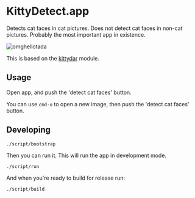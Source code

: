 # KittyDetect.app

Detects cat faces in cat pictures. Does not detect cat faces in non-cat pictures. Probably the most important app in existence.

![omghellotada](https://cloud.githubusercontent.com/assets/69169/9335069/dc7edb52-4586-11e5-99f3-f36e0ffa7cc3.png)

This is based on the [kittydar](https://github.com/harthur/kittydar) module.

## Usage

Open app, and push the 'detect cat faces' button.

You can use `cmd-o` to open a new image, then push the 'detect cat faces' button.

## Developing

```bash
./script/bootstrap
```

Then you can run it. This will run the app in development mode.

```
./script/run
```

And when you're ready to build for release run:

```
./script/build
```
